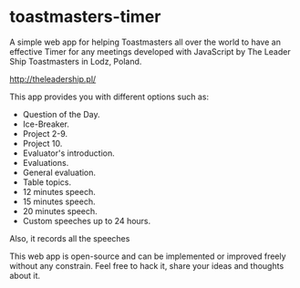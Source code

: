 # toastmasters-timer
A simple web app for helping Toastmasters all over the world to have an effective Timer for any meetings developed with JavaScript by The Leader Ship Toastmasters in Lodz, Poland.

http://theleadership.pl/

This app provides you with different options such as:
- Question of the Day.
- Ice-Breaker.
- Project 2-9.
- Project 10.
- Evaluator's introduction.
- Evaluations.
- General evaluation.
- Table topics.
- 12 minutes speech.
- 15 minutes speech.
- 20 minutes speech.
- Custom speeches up to 24 hours.

Also, it records all the speeches

This web app is open-source and can be implemented or improved freely without any constrain. Feel free to hack it, share your ideas and thoughts about it.
